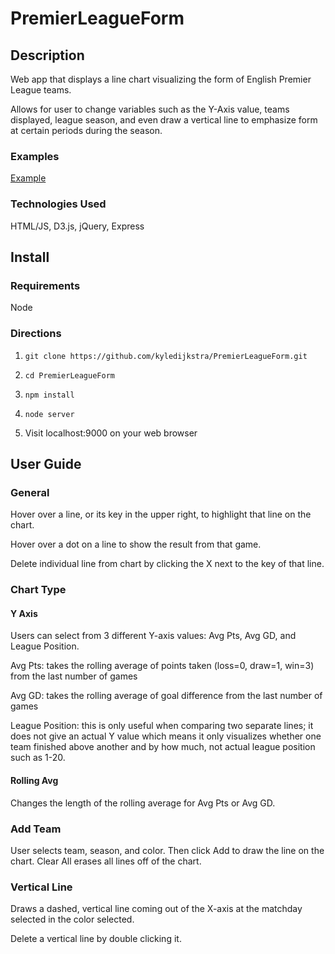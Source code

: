 # PremierLeagueForm

## Description

Web app that displays a line chart visualizing the form of English Premier League teams.

Allows for user to change variables such as the Y-Axis value, teams displayed, league season, and even draw a vertical line to emphasize form at certain periods during the season.

### Examples

[Example](/img/example-1.png)

### Technologies Used

HTML/JS, D3.js, jQuery, Express

## Install

### Requirements

Node

### Directions

1. `git clone https://github.com/kyledijkstra/PremierLeagueForm.git`

2. `cd PremierLeagueForm`

3. `npm install`

4. `node server`

5. Visit localhost:9000 on your web browser

## User Guide

### General

Hover over a line, or its key in the upper right, to highlight that line on the chart.

Hover over a dot on a line to show the result from that game.

Delete individual line from chart by clicking the X next to the key of that line.

### Chart Type

#### Y Axis

Users can select from 3 different Y-axis values: Avg Pts, Avg GD, and League Position.

Avg Pts: takes the rolling average of points taken (loss=0, draw=1, win=3) from the last number of games

Avg GD: takes the rolling average of goal difference from the last number of games

League Position: this is only useful when comparing two separate lines; it does not give an actual Y value which means it only visualizes whether one team finished above another and by how much, not actual league position such as 1-20.

#### Rolling Avg

Changes the length of the rolling average for Avg Pts or Avg GD.

### Add Team

User selects team, season, and color. Then click Add to draw the line on the chart. Clear All erases all lines off of the chart.

### Vertical Line

Draws a dashed, vertical line coming out of the X-axis at the matchday selected in the color selected.

Delete a vertical line by double clicking it.
